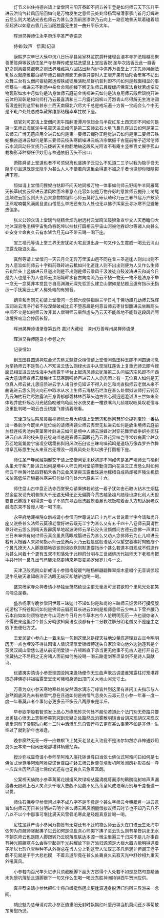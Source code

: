 <!-- { "loadSidebar": true } -->
　　灯节义州住持德兴请上堂僧问三阳开泰即不问五谷丰登是如何师云天下乐升平进云洪钧气转凤历阳回如何是万物发生之意师云处处绿杨莺啭滑家家门首月灯辉进云恁么则大地沾光去也师云为甚么汝面前黑漆漆乃云向上一路匝地普天筑着磕着越圣超贤以如意击香几云当阳独露无生旨一曲升平乐太年。

　　晖洲旲禅师住永平府乐亭圣严寺语录

　　侍者(玫声　悟真)记录

　　康熙岁次辛巳大蔟中浣八日乐亭县吴家林监院爵轩徒理会洎本寺护法檀越高聚善萧陈舜等敦请住圣严寺参禅传戒至姑洗望旦上堂拈香祝
圣毕次拈香云此一瓣香舒之则离娄莫觑卷之则法界难藏第八回拈出爇向炉中供养万善堂上了宗先师用酬法乳敛衣就座维那白槌毕师云相逢觌面无余事只要时人正眼开果有仙陀会里客不妨出众舞三台有么僧问钳槌密运煆铁成钢展演毗尼群机普利即不问如何是觌面相呈的事师蓦头一棒进云不到场中亲负命焉能棒下解无生师云且缓缓问佛真法身犹若虚空应物现形如水中月如何是法身体师云庭前金线柳进云如何是法身用师云殿后碧桃开进云体用双彰是如何师打乃云最喜清和三二月露花烟柳斗芳烈青山尽得解无生浩浩圆音没差别到这里有甚东土西天南窟北穴尽大千总是戒坛遍十方皆一宝阙会么个中无是不毗卢处处总成华藏界维那结槌毕卓拄杖下座。

　　信官刘可富请上堂僧问泥牛踏翻澄潭月惊起金乌半夜红东土西天即不问如何是第一玄师云海底泥牛吼震天进云如何是第二玄师云石火星飞鼻孔穿进云如何是第三玄师云广博无遗应用全进云如何是第一要师云猢孙正睡觉进云如何是第二要师云铁蛇横古道进云如何是第三要师云枝头寒鹤噪进云临济宗猷振千古庭前柏子迈常伦师云水流风动任宣扬乃云拨转天关掀翻地轴这段风光阿谁不有庵主竖拳百丈展手孤山栽梅彭泽种柳任伊妙用与神通依旧舌头不出口。

　　萧陈舜请上堂道也者不可须臾离也竖拂子云见么不见道二三子以我为隐乎吾无隐乎尔且道既是无隐乎为甚么人人不悟若向这里会得更不被之乎者也换却你眼睛掷拂下座。

　　恒如请上堂僧问狸奴白牯即不问天地同根万物一体事如何师云野阔牛羊同雁鹜天长草树接云霄进云清风吹面冷春意点花容如何是万物齐彰的意旨师云猢孙上树尾连颠进云恁么则头头西来意物物祖师心师云莫将瓦砾认琦珍乃云三春节届万卉敷荣正燕呢喃馨风满阁且道山僧恁么举扬还有为人处也无以拂子挥案云寻冰寒不见避暑热偏多。

　　张义公领众请上堂瑞气绕精舍烟光射远村云堂鸣法鼓狮象宣华文人天悉瞻仰大地沐深恩龟毛横宇宙兔角吞乾坤以拄杖打圆相云宇宙山河被他吞却尔等诸人向甚么处安身立命良久云有水皆含月无山不带云喝一喝下座。

　　宝三福元等请上堂三界无安犹如火宅且道出身一句又作么生震威一喝云云消山顶露龙隐浪头高。

　　真然等请上堂僧问一天云月全无异万里溪山迥不同在昔三圣道逢人则出出则不为人意旨如何师云十字街前碌砖进云秪如兴化道逢人则不出出则便为人又作么生师云刹竿头上竖旗进云且道出则是不出则是师云乘风千汲浪徒自鼓波涛进云和尚今日是为人也是不为人也师云滦阳城畔水自古向南流乃云不拈一物无一物不是法身不举一念无一念莫非本觉昆仑自高渊海元深先哲恁么建立山僧如是拈题且道有指示无指示一手抚案云土旷人稀处端的有知音。

　　朗空和尚同元初请上堂僧问一念超六度弹指越三学日礼千佛功超几劫师云珠辉玉润进云清净行者不般涅槃破戒比丘不堕恶趣是何意旨师云枣甘梨酸进云坐断两头中间不立是如何师云汝非其人僧喝师云果然虚头乃云天不能盖地不能载这段风光阿谁境界咄洎合停囚长智。

　　晖洲旲禅师语录卷第五终
嘉兴大藏经　滦州万善晖州昊禅师语录


　　晖洲旲禅师随录小参卷之六

　　记录恒如

　　到玉田县圆通禅院金光先蔡文魁暨众檀信请上堂僧问蓝田种玉即不问圆通消息为举扬师云不是苦心人不知进云恁么则绿水波中从现瑞红莲舌上复重光师云即今觌面已相呈进云法性海中为雨露千华台上起清风师云犹落第二头问临济宗风即不问西来大意请师宣师云腊梅吐玉蕊寒鹊哢娇声进云人人赤肉团上有一无位真人如何是无位真人师云贫儿思旧债进云学人诸日参见知识不得入处乞和尚直指师云老僧从来不曲说进云恁么则火向石中取冰从水上生师云海枯石烂汝在甚么处僧拟议师打云钝汉乃云海枯石烂尽独露法王身青郁郁碧林林百草头边古佛心孤迥迥澄湛湛三世如来全体现井底虾蟆吞月光鲇鱼咬破乌龟面分水夜叉击一椎铁嘴乌儿频嗟叹叹莫叹老僧与汝重批判喝一喝云白云绕座飞普请着眼看。

　　天津卫放生院尼昙裔禅师信士吕大纯请上堂慧济和尚问慧印全提列宝珍一番拈出一番新尔今既坐卢能位端的请师拂镜尘师云表里无私进云如何是放生境师云庭前兰桂连枝秀池内芙蕖带叶鲜进云如何是境中人师云游蜂对对穿花舞弄蝶争妍扑面狂进云自从识的枝头意花绽鸟啼总是春师云莫眼花乃云昙花异味岂寻常妙裔离尘越众芳匝地氤氲盈宇宙凌空瑞霭影斜阳风吹石臼谈三昧鸟噪鸦鸣是道场万像森罗齐作舞堆阜瓦砾悉生光从来亘古无埋没一段真风处处彰以拂子打圆相下座。

　　师住圣严寺阅藏期郝交干请上堂僧问夏末秋初即不问如何是圣严境师云鸟栖树头巢犬守柴门卧进云如何是境中人师云闲刈堂前草勤浇园内花进云正当恁么时如何师云千林黄叶坠四野稻禾香乃云金风渐爽玉露垂珠遍地稼穑自成熟却被庐陵生机悟米价高低任君酬暑往寒来归何处归何处六六原来三十六。

　　师住盘山古中盘正法寺西堂寮众请秉拂若论这一着子犹如击石取火钻木生烟猛然金星发现光明普照大千无遮无碍无正无偏腾今贯古越圣超凡随缘设席化利人天但要自己脚跟下明得这一着子不须东寻西觅洗脸摸着鼻孔吃饭咬着舌头方知达磨老汉航海东来不曾谩人喝一喝下座。

　　永平府地藏禅院众新戒请小参僧问世尊说法已十九年未曾说着半字今请和尚升座又说些甚么法师云莫谤老僧好进云既无半字为甚么又有五千四十八卷师云莫谤世尊好进云恁么则晴天轰霹雳旱地起波涛师云早已没头没额僧问古德云念佛一声漱口三日未审佛有何过师云真金虽贵落眼成翳进云为甚么又劝人念佛师云为止儿啼进云若有大根器人来如何指示师云坐断两头乃云若是这般语话大似望空着楔将肉剜疮个个鼻孔撩天人人脚跟踏地欲谈则谈欲默则默更要指示个甚么若道本自现成不假造作为甚么问着十个更有五双不知落处于此辩的分明与三世诸佛历代祖师天下老和尚把手共行同一鼻孔出气苟能未然更待来年蚕麦熟罗候罗儿与一文。

　　天津卫般若院众新戒请小参腊梅绽暖气暄杨柳翩翩舞翠烟木童唱个无音调惊起泥牛吼破天谁知临济正法眼无端灭却瞎驴边喝一喝。

　　盛京杨家寺众禅者请小参独坐萧然绝世尘更无毫发可呈君欲知个里风光处花笑鸟啼总是春。

　　盛京杨家寺晚参僧问世尊三昧迦叶不知如何是和尚的三昧师云饭罢经行摸瘦腹闲游松下捋苍髯问如何是佛师云眉高耳长进云如何是祖师意师云少林山下雪齐腰乃云本自如如何须特地古今山河古今日月古今草木古今人伦明明历历一点也谩你诸人不得更来这里讨个甚么分晓欲知奥语玄谈都有十二分教注解分明老僧又不是座主之奴下去便归方丈。

　　王爱民请小参向上一着末后一句到这里总是撑天拄地没量底道理亘古亘今明明历历一点也埋没不得兹因诸人情识深厚爱锁缠缚迷失自家珍宝向他外边驰逐若是个英灵汉闻山僧恁么道从前无明爱锁一齐顿断直下承当更无他事不见古人道打开自己宝藏拈之不尽用之无穷诸人面前如何施设喝一喝云路逢剑客须呈剑不是诗人莫献诗。

　　优婆夷实清请小参至理圆没拘束逢场便作无生曲声歌古调遣谁知露柱灯笼堪荐取亦非佛亦非祖独露堂堂无可睹和身透出顶门关大地山河无寸土。

　　万善为众小参天寒地寒处处安然滴水滴冻万缘皆共到这里有甚闲工夫指示与人总然彻底风光未有衲僧气息在且道如何是衲僧气息良久云毒元旦小参一年春一度一度一年春莫非者个事何必更多云不多云八两原来是半斤。

　　早参欲学般若智须发上品心万缘悉殄灭何处不超伦若道此个法门别无奇路只要发勇猛心愤无上志朝参暮究究到无疑之处豁然云消雾散明镜当台胡来现胡汉来现汉表里洞然了没瑕玷向那十二时中洒洒乐乐自管行将去更有甚么事若不如是非但一生空过了就到驴年也难逢。

　　晚参廓然无圣一呼一应蟭螟飞上梵天老鼠走入油瓮不是法尔如然亦非神通妙用良久云本来一段闲田地那堪钵柄重拈弄。

　　授沙弥戒显奇请小参师举阿难入廛托钵世尊曰当依七佛仪式阿难问曰如何是七佛仪式世尊唤阿难阿难应诺世尊曰托钵去师云世尊见境发机阿难闻风扑影虽然一呼一应宾主历然且道七佛仪式还有也无良久云急着耳觑。

　　公案桥天仙院小参草蓠蓠花熳熳风吹绿柳丛露滴桃萼面添的鷬鹂绕树啼声声漏泄春无限岭上石人笑点头千眼大悲觑不见觑不见荡荡皇风成浩瀚万别与千差吾道一以贯。

　　师住石佛寺早参僧问以字不成八字不是毕竟是个甚么字师云今朝腊月一进云意旨如何师云历日甚分明进云明个甚么师云寒风彻髓僧拟议师云时节也不知乃云八不八以不以个中那事可堪比满天风雪骨毛寒此是经题真意旨喝一喝。

　　尼性宝荐严请小参问万物皆有无常还有不迁的物么师云舌头在口进云生死海中依何为舟航师竖起拂子进云如何是涅盘真心师掷下拂子进云恁么则有星皆拱北无水不朝东师云也是随人脚跟转乃云脱落皮肤达本源一微尘里遍三千归来不是儿孙事自有神光照胆寒与么会得举起则千光共耀放下则万派归源须是大根大器方能明得这着子所以七珍八宝种种不从外得总在当人分上到这里人法双忘圣凡俱泯非但阎王老子觑不见就是千手大悲也摸　不着且道毕竟在甚么处聻良久云寂灭光中舒妙相九重天外吼真风。

　　小参若向百尺竿头进步只须截断脚下丝头方然得个入处若不如是总然句意精通未免堕坑落堑且道脚跟下一句又作么生喝一喝云东胜神洲持钵西牛贺洲应供。

　　真空荐亲请小参休把红尘将自缠挺然迥出更逢源通身脱洒归何所三界游来一念间。

　　胡应魁为慈母请对灵小参正值重阳无射时飘飘红叶堕丹墀当机莫问还乡事菊放东篱慰所思。

